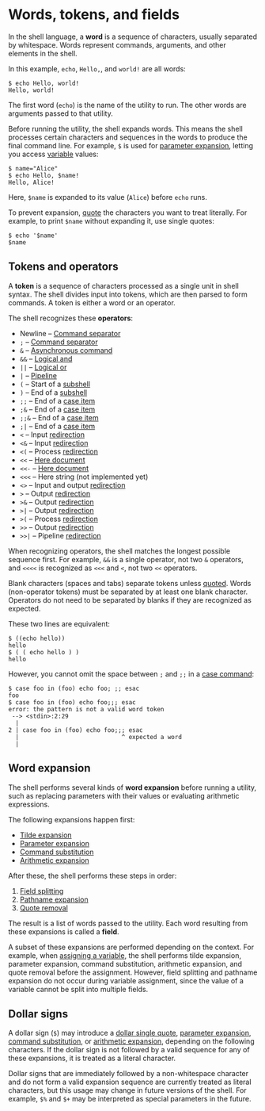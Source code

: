 # Words, tokens, and fields

In the shell language, a **word** is a sequence of characters, usually separated by whitespace. Words represent commands, arguments, and other elements in the shell.

In this example, `echo`, `Hello,`, and `world!` are all words:

```shell
$ echo Hello, world!
Hello, world!
```

The first word (`echo`) is the name of the utility to run. The other words are arguments passed to that utility.

Before running the utility, the shell expands words. This means the shell processes certain characters and sequences in the words to produce the final command line. For example, `$` is used for [parameter expansion](parameters.md), letting you access [variable](../parameters/variables.md) values:

```shell
$ name="Alice"
$ echo Hello, $name!
Hello, Alice!
```

Here, `$name` is expanded to its value (`Alice`) before `echo` runs.

To prevent expansion, [quote](quoting.md) the characters you want to treat literally. For example, to print `$name` without expanding it, use single quotes:

```shell
$ echo '$name'
$name
```

## Tokens and operators

A **token** is a sequence of characters processed as a single unit in shell syntax. The shell divides input into tokens, which are then parsed to form commands. A token is either a word or an operator.

The shell recognizes these **operators**:

- Newline – [Command separator](../commands/lists.md#synchronous-commands)
- `;` – [Command separator](../commands/lists.md#synchronous-commands)
- `&` – [Asynchronous command](../commands/lists.md#asynchronous-commands)
- `&&` – [Logical and](../commands/exit_status.md#and-or-lists)
- `||` – [Logical or](../commands/exit_status.md#and-or-lists)
- `|` – [Pipeline](../commands/pipelines.md)
- `(` – Start of a [subshell](../commands/grouping.md#subshells)
- `)` – End of a [subshell](../commands/grouping.md#subshells)
- `;;` – End of a [case item](../commands/case.md)
- `;&` – End of a [case item](../commands/case.md)
- `;;&` – End of a [case item](../commands/case.md)
- `;|` – End of a [case item](../commands/case.md)
- `<` – Input [redirection](../redirections/index.html#redirection-operators)
- `<&` – Input [redirection](../redirections/index.html#redirection-operators)
- `<(` – Process [redirection](../redirections/index.html#redirection-operators)
- `<<` – [Here document](../redirections/here_documents.md)
- `<<-` – [Here document](../redirections/here_documents.md)
- `<<<` – Here string (not implemented yet)
- `<>` – Input and output [redirection](../redirections/index.html#redirection-operators)
- `>` – Output [redirection](../redirections/index.html#redirection-operators)
- `>&` – Output [redirection](../redirections/index.html#redirection-operators)
- `>|` – Output [redirection](../redirections/index.html#redirection-operators)
- `>(` – Process [redirection](../redirections/index.html#redirection-operators)
- `>>` – Output [redirection](../redirections/index.html#redirection-operators)
- `>>|` – Pipeline [redirection](../redirections/index.html#redirection-operators)

When recognizing operators, the shell matches the longest possible sequence first. For example, `&&` is a single operator, not two `&` operators, and `<<<<` is recognized as `<<<` and `<`, not two `<<` operators.

Blank characters (spaces and tabs) separate tokens unless [quoted](quoting.md). Words (non-operator tokens) must be separated by at least one blank character. Operators do not need to be separated by blanks if they are recognized as expected.

These two lines are equivalent:

```shell
$ ((echo hello))
hello
$ ( ( echo hello ) )
hello
```

However, you cannot omit the space between `;` and `;;` in a [case command](../commands/case.md):

```shell
$ case foo in (foo) echo foo; ;; esac
foo
$ case foo in (foo) echo foo;;; esac
error: the pattern is not a valid word token
 --> <stdin>:2:29
  |
2 | case foo in (foo) echo foo;;; esac
  |                             ^ expected a word
  |
```

## Word expansion

The shell performs several kinds of **word expansion** before running a utility, such as replacing parameters with their values or evaluating arithmetic expressions.

The following expansions happen first:

- [Tilde expansion](tilde.md)
- [Parameter expansion](parameters.md)
- [Command substitution](command_substitution.md)
- [Arithmetic expansion](arithmetic.md)

After these, the shell performs these steps in order:

<!-- Brace expansion is not yet implemented. -->
1. [Field splitting](field_splitting.md)
2. [Pathname expansion](globbing.md)
3. [Quote removal](quoting.md#quote-removal)

The result is a list of words passed to the utility. Each word resulting from these expansions is called a **field**.

A subset of these expansions are performed depending on the context. For example, when [assigning a variable](../parameters/variables.md#defining-variables), the shell performs tilde expansion, parameter expansion, command substitution, arithmetic expansion, and quote removal before the assignment. However, field splitting and pathname expansion do not occur during variable assignment, since the value of a variable cannot be split into multiple fields.

## Dollar signs

A dollar sign (`$`) may introduce a [dollar single quote](quoting.md#dollar-single-quotes), [parameter expansion](parameters.md), [command substitution](command_substitution.md), or [arithmetic expansion](arithmetic.md), depending on the following characters. If the dollar sign is not followed by a valid sequence for any of these expansions, it is treated as a literal character.

Dollar signs that are immediately followed by a non-whitespace character and do not form a valid expansion sequence are currently treated as literal characters, but this usage may change in future versions of the shell. For example, `$%` and `$+` may be interpreted as special parameters in the future.
